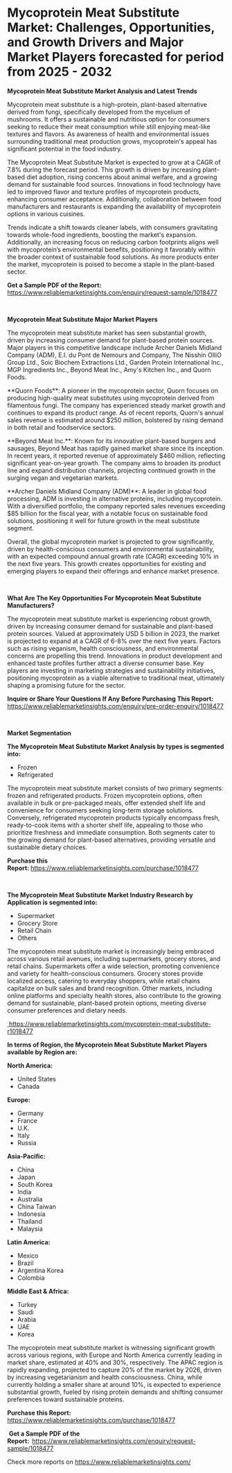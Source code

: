 <p><h1>Mycoprotein Meat Substitute Market: Challenges, Opportunities, and Growth Drivers and Major Market Players forecasted for period from 2025 - 2032</h1></p><p><strong>Mycoprotein Meat Substitute Market Analysis and Latest Trends</strong></p>
<p><p>Mycoprotein meat substitute is a high-protein, plant-based alternative derived from fungi, specifically developed from the mycelium of mushrooms. It offers a sustainable and nutritious option for consumers seeking to reduce their meat consumption while still enjoying meat-like textures and flavors. As awareness of health and environmental issues surrounding traditional meat production grows, mycoprotein's appeal has significant potential in the food industry.</p><p>The Mycoprotein Meat Substitute Market is expected to grow at a CAGR of 7.8% during the forecast period. This growth is driven by increasing plant-based diet adoption, rising concerns about animal welfare, and a growing demand for sustainable food sources. Innovations in food technology have led to improved flavor and texture profiles of mycoprotein products, enhancing consumer acceptance. Additionally, collaboration between food manufacturers and restaurants is expanding the availability of mycoprotein options in various cuisines.</p><p>Trends indicate a shift towards cleaner labels, with consumers gravitating towards whole-food ingredients, boosting the market's expansion. Additionally, an increasing focus on reducing carbon footprints aligns well with mycoprotein’s environmental benefits, positioning it favorably within the broader context of sustainable food solutions. As more products enter the market, mycoprotein is poised to become a staple in the plant-based sector.</p></p>
<p><strong>Get a Sample PDF of the Report:&nbsp;</strong> <a href="https://www.reliablemarketinsights.com/enquiry/request-sample/1018477?utm_campaign=3260&utm_medium=2&utm_source=Github&utm_content=ia&utm_term=07042025&utm_id=mycoprotein-meat-substitute">https://www.reliablemarketinsights.com/enquiry/request-sample/1018477</a></p>
<p>&nbsp;</p>
<p><strong>Mycoprotein Meat Substitute Major Market Players</strong></p>
<p><p>The mycoprotein meat substitute market has seen substantial growth, driven by increasing consumer demand for plant-based protein sources. Major players in this competitive landscape include Archer Daniels Midland Company (ADM), E.I. du Pont de Nemours and Company, The Nisshin OlliO Group Ltd., Soic Biochem Extractions Ltd., Garden Protein International Inc., MGP Ingredients Inc., Beyond Meat Inc., Amy's Kitchen Inc., and Quorn Foods.</p><p>**Quorn Foods**: A pioneer in the mycoprotein sector, Quorn focuses on producing high-quality meat substitutes using mycoprotein derived from filamentous fungi. The company has experienced steady market growth and continues to expand its product range. As of recent reports, Quorn's annual sales revenue is estimated around $250 million, bolstered by rising demand in both retail and foodservice sectors.</p><p>**Beyond Meat Inc.**: Known for its innovative plant-based burgers and sausages, Beyond Meat has rapidly gained market share since its inception. In recent years, it reported revenue of approximately $460 million, reflecting significant year-on-year growth. The company aims to broaden its product line and expand distribution channels, projecting continued growth in the surging vegan and vegetarian markets.</p><p>**Archer Daniels Midland Company (ADM)**: A leader in global food processing, ADM is investing in alternative proteins, including mycoprotein. With a diversified portfolio, the company reported sales revenues exceeding $85 billion for the fiscal year, with a notable focus on sustainable food solutions, positioning it well for future growth in the meat substitute segment.</p><p>Overall, the global mycoprotein market is projected to grow significantly, driven by health-conscious consumers and environmental sustainability, with an expected compound annual growth rate (CAGR) exceeding 10% in the next five years. This growth creates opportunities for existing and emerging players to expand their offerings and enhance market presence.</p></p>
<p>&nbsp;</p>
<p><strong>What Are The Key Opportunities For Mycoprotein Meat Substitute Manufacturers?</strong></p>
<p><p>The mycoprotein meat substitute market is experiencing robust growth, driven by increasing consumer demand for sustainable and plant-based protein sources. Valued at approximately USD 5 billion in 2023, the market is projected to expand at a CAGR of 6-8% over the next five years. Factors such as rising veganism, health consciousness, and environmental concerns are propelling this trend. Innovations in product development and enhanced taste profiles further attract a diverse consumer base. Key players are investing in marketing strategies and sustainability initiatives, positioning mycoprotein as a viable alternative to traditional meat, ultimately shaping a promising future for the sector.</p></p>
<p><strong>Inquire or Share Your Questions If Any Before Purchasing This Report:</strong> <a href="https://www.reliablemarketinsights.com/enquiry/pre-order-enquiry/1018477?utm_campaign=3260&utm_medium=2&utm_source=Github&utm_content=ia&utm_term=07042025&utm_id=mycoprotein-meat-substitute">https://www.reliablemarketinsights.com/enquiry/pre-order-enquiry/1018477</a></p>
<p>&nbsp;</p>
<p><strong>Market Segmentation</strong></p>
<p><strong>The Mycoprotein Meat Substitute Market Analysis by types is segmented into:</strong></p>
<p><ul><li>Frozen</li><li>Refrigerated</li></ul></p>
<p><p>The mycoprotein meat substitute market consists of two primary segments: frozen and refrigerated products. Frozen mycoprotein options, often available in bulk or pre-packaged meals, offer extended shelf life and convenience for consumers seeking long-term storage solutions. Conversely, refrigerated mycoprotein products typically encompass fresh, ready-to-cook items with a shorter shelf life, appealing to those who prioritize freshness and immediate consumption. Both segments cater to the growing demand for plant-based alternatives, providing versatile and sustainable dietary choices.</p></p>
<p><strong>Purchase this Report:&nbsp;</strong><a href="https://www.reliablemarketinsights.com/purchase/1018477?utm_campaign=3260&utm_medium=2&utm_source=Github&utm_content=ia&utm_term=07042025&utm_id=mycoprotein-meat-substitute">https://www.reliablemarketinsights.com/purchase/1018477</a></p>
<p>&nbsp;</p>
<p><strong>The Mycoprotein Meat Substitute Market Industry Research by Application is segmented into:</strong></p>
<p><ul><li>Supermarket</li><li>Grocery Store</li><li>Retail Chain</li><li>Others</li></ul></p>
<p><p>The mycoprotein meat substitute market is increasingly being embraced across various retail avenues, including supermarkets, grocery stores, and retail chains. Supermarkets offer a wide selection, promoting convenience and variety for health-conscious consumers. Grocery stores provide localized access, catering to everyday shoppers, while retail chains capitalize on bulk sales and brand recognition. Other markets, including online platforms and specialty health stores, also contribute to the growing demand for sustainable, plant-based protein options, meeting diverse consumer preferences and dietary needs.</p></p>
<p><a href="https://www.reliablemarketinsights.com/mycoprotein-meat-substitute-r1018477?utm_campaign=3260&utm_medium=2&utm_source=Github&utm_content=ia&utm_term=07042025&utm_id=mycoprotein-meat-substitute">&nbsp;https://www.reliablemarketinsights.com/mycoprotein-meat-substitute-r1018477</a></p>
<p><strong>In terms of Region, the Mycoprotein Meat Substitute Market Players available by Region are:</strong></p>
<p>
    <p> <strong> North America: </strong>
        <ul>
            <li>United States</li>
            <li>Canada</li>
        </ul>
        </p> 
    <p> <strong> Europe: </strong>
        <ul>
            <li>Germany</li>
            <li>France</li>
            <li>U.K.</li>
            <li>Italy</li>
            <li>Russia</li>
        </ul>
        </p> 
    <p> <strong> Asia-Pacific: </strong>
        <ul>
            <li>China</li>
            <li>Japan</li>
            <li>South Korea</li>
            <li>India</li>
            <li>Australia</li>
            <li>China Taiwan</li>
            <li>Indonesia</li>
            <li>Thailand</li>
            <li>Malaysia</li>
        </ul>
        </p> 
    <p> <strong> Latin America: </strong>
        <ul>
            <li>Mexico</li>
            <li>Brazil</li>
            <li>Argentina Korea</li>
            <li>Colombia</li>
        </ul>
        </p> 
    <p> <strong> Middle East & Africa: </strong>
        <ul>
            <li>Turkey</li>
            <li>Saudi</li>
            <li>Arabia</li>
            <li>UAE</li>
            <li>Korea</li>
        </ul>
    </p>
    </p>
<p><p>The mycoprotein meat substitute market is witnessing significant growth across various regions, with Europe and North America currently leading in market share, estimated at 40% and 30%, respectively. The APAC region is rapidly expanding, projected to capture 20% of the market by 2026, driven by increasing vegetarianism and health consciousness. China, while currently holding a smaller share at around 10%, is expected to experience substantial growth, fueled by rising protein demands and shifting consumer preferences toward sustainable proteins.</p></p>
<p><strong>Purchase this Report: </strong><a href="https://www.reliablemarketinsights.com/purchase/1018477?utm_campaign=3260&utm_medium=2&utm_source=Github&utm_content=ia&utm_term=07042025&utm_id=mycoprotein-meat-substitute">https://www.reliablemarketinsights.com/purchase/1018477</a></p>
<p>&nbsp;<strong>Get a Sample PDF of the Report:&nbsp;&nbsp;</strong><a href="https://www.reliablemarketinsights.com/enquiry/request-sample/1018477?utm_campaign=3260&utm_medium=2&utm_source=Github&utm_content=ia&utm_term=07042025&utm_id=mycoprotein-meat-substitute">https://www.reliablemarketinsights.com/enquiry/request-sample/1018477</a></p>
<p><strong></strong></p>
<p>Check more reports on <a href="https://www.reliablemarketinsights.com/?utm_campaign=3260&utm_medium=2&utm_source=Github&utm_content=ia&utm_term=07042025&utm_id=mycoprotein-meat-substitute">https://www.reliablemarketinsights.com/</a></p>